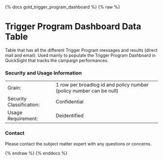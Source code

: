 {% docs gold_trigger_program_dashboard %}
{% raw %}

# Trigger Program Dashboard Data Table


Table that has all the different Trigger Program messages and results (direct mail and email). Used 
mainly to populate the Trigger Program Dashboard in QuickSight that tracks the campaign performances.


### Security and Usage Information
|     |                                                                     |
| --- |---------------------------------------------------------------------|
| Grain:                   | 1 row per broadlog id and policy number (policy number can be null) |
| Security Classification: | Confidential                                                        |
| Usage Requirement:       | Deidentified                                                        |


### Contact
Please contact the subject matter expert with any questions or concerns.


{% endraw %}
{% enddocs %}